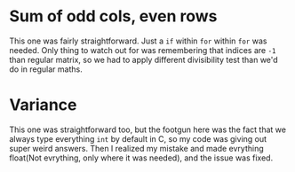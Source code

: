 # Sum of odd cols, even rows

This one was fairly straightforward. Just a `if` within `for` within `for` was needed. Only thing to watch out for was remembering that indices are `-1` than regular matrix, so we had to apply different divisibility test than we'd do in regular maths.

# Variance

This one was straightforward too, but the footgun here was the fact that we always type everything `int` by default in C, so my code was giving out super weird answers. Then I realized my mistake and made evrything float(Not evrything, only where it was needed), and the issue was fixed.